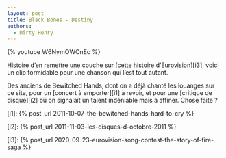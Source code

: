 ```yaml
---
layout: post
title: Black Bones - Destiny
authors:
  - Dirty Henry
---
```


{% youtube W6NymOWCnEc %}

Histoire d’en remettre une couche sur [cette histoire d’Eurovision][i3], voici
un clip formidable pour une chanson qui l’est tout autant.

Des anciens de Bewitched Hands, dont on a déjà chanté les louanges sur ce site,
pour un [concert à emporter][i1] à revoir, et pour une [critique de disque][i2]
où on signalait un talent indéniable mais à affiner. Chose faite ?

[i1]: {% post_url 2011-10-07-the-bewitched-hands-hard-to-cry %}

[i2]: {% post_url 2011-11-03-les-disques-d-octobre-2011 %}

[i3]: {% post_url 2020-09-23-eurovision-song-contest-the-story-of-fire-saga %}
